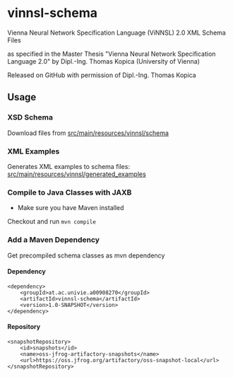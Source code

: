 # vinnsl-schema
Vienna Neural Network Specification Language (ViNNSL) 2.0 XML Schema Files

as specified in the Master Thesis "Vienna Neural Network Specification Language 2.0" by Dipl.-Ing. Thomas Kopica (University of Vienna)

Released on GitHub with permission of Dipl.-Ing. Thomas Kopica

## Usage
### XSD Schema
Download files from [src/main/resources/vinnsl/schema](src/main/resources/vinnsl/schema)
### XML Examples
Generates XML examples to schema files: [src/main/resources/vinnsl/generated_examples](src/main/resources/vinnsl/generated_examples)
### Compile to Java Classes with JAXB
- Make sure you have Maven installed

Checkout and run
``mvn compile``

### Add a Maven Dependency
Get precompiled schema classes as mvn dependency

#### Dependency
```
<dependency>
    <groupId>at.ac.univie.a00908270</groupId>
    <artifactId>vinnsl-schema</artifactId>
    <version>1.0-SNAPSHOT</version>
</dependency>
```

#### Repository
```
<snapshotRepository>
    <id>snapshots</id>
    <name>oss-jfrog-artifactory-snapshots</name>
    <url>https://oss.jfrog.org/artifactory/oss-snapshot-local</url>
</snapshotRepository>
```
